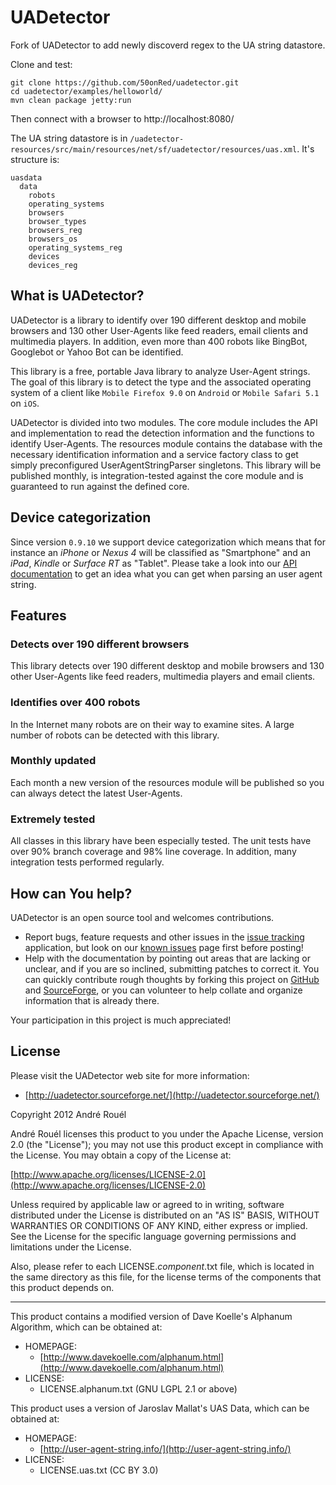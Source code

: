 UADetector
==========

Fork of UADetector to add newly discoverd regex to the UA string datastore.

Clone and test:
```
git clone https://github.com/50onRed/uadetector.git
cd uadetector/examples/helloworld/
mvn clean package jetty:run
```
Then connect with a browser to http://localhost:8080/

The UA string datastore is in `/uadetector-resources/src/main/resources/net/sf/uadetector/resources/uas.xml`.  It's structure is:
```
uasdata
  data
    robots
    operating_systems
    browsers
    browser_types
    browsers_reg
    browsers_os
    operating_systems_reg
    devices
    devices_reg
```

What is UADetector?
-----

UADetector is a library to identify over 190 different desktop and mobile
browsers and 130 other User-Agents like feed readers, email clients and
multimedia players. In addition, even more than 400 robots like BingBot,
Googlebot or Yahoo Bot can be identified.

This library is a free, portable Java library to analyze User-Agent strings.
The goal of this library is to detect the type and the associated operating
system of a client like `Mobile Firefox 9.0` on `Android` or `Mobile
Safari 5.1` on `iOS`.

UADetector is divided into two modules. The core module includes
the API and implementation to read the detection information and the functions
to identify User-Agents. The resources module contains the database with the
necessary identification information and a service factory class to get simply
preconfigured UserAgentStringParser singletons. This library will be published
monthly, is integration-tested against the core module and is guaranteed to run
against the defined core.


Device categorization
-----

Since version `0.9.10` we support device categorization which means that for
instance an *iPhone* or *Nexus 4* will be classified as "Smartphone" and an
*iPad*, *Kindle* or *Surface RT* as "Tablet". Please take a look into our
[API documentation](http://uadetector.sourceforge.net/modules/uadetector-core/apidocs/net/sf/uadetector/ReadableUserAgent.html)
to get an idea what you can get when parsing an user agent string.


Features
--------

### Detects over 190 different browsers

This library detects over 190 different desktop and mobile browsers and 130
other User-Agents like feed readers, multimedia players and email clients.

### Identifies over 400 robots

In the Internet many robots are on their way to examine sites. A large number
of robots can be detected with this library.

### Monthly updated

Each month a new version of the resources module will be published so you can
always detect the latest User-Agents.

### Extremely tested

All classes in this library have been especially tested. The unit tests have
over 90% branch coverage and 98% line coverage. In addition, many integration
tests performed regularly.


How can You help?
-----------------

UADetector is an open source tool and welcomes contributions.

* Report bugs, feature requests and other issues in the
  [issue tracking](https://github.com/before/uadetector/issues) application, but look
  on our [known issues](http://uadetector.sourceforge.net/known-issues.html)
  page first before posting!
* Help with the documentation by pointing out areas that are lacking or
  unclear, and if you are so inclined, submitting patches to correct it. You
  can quickly contribute rough thoughts by forking this project on
  [GitHub](https://github.com/before/uadetector) and
  [SourceForge](http://sourceforge.net/p/uadetector/code/?branch=ref%2Fmaster),
  or you can volunteer to help collate and organize information that is already
  there.

Your participation in this project is much appreciated!


License
-------

Please visit the UADetector web site for more information:

  * [http://uadetector.sourceforge.net/](http://uadetector.sourceforge.net/)

Copyright 2012 André Rouél

André Rouél licenses this product to you under the Apache License, version 2.0
(the "License"); you may not use this product except in compliance with the
License. You may obtain a copy of the License at:

   [http://www.apache.org/licenses/LICENSE-2.0](http://www.apache.org/licenses/LICENSE-2.0)

Unless required by applicable law or agreed to in writing, software distributed
under the License is distributed on an "AS IS" BASIS, WITHOUT WARRANTIES OR
CONDITIONS OF ANY KIND, either express or implied.  See the License for the
specific language governing permissions and limitations under the License.

Also, please refer to each LICENSE.*component*.txt file, which is located in
the same directory as this file, for the license terms of the components that
this product depends on.

-------------------------------------------------------------------------------
This product contains a modified version of Dave Koelle's Alphanum Algorithm,
which can be obtained at:

  * HOMEPAGE:
    * [http://www.davekoelle.com/alphanum.html](http://www.davekoelle.com/alphanum.html)
  * LICENSE:
    * LICENSE.alphanum.txt (GNU LGPL 2.1 or above)

This product uses a version of Jaroslav Mallat's UAS Data, which can be
obtained at:

  * HOMEPAGE:
    * [http://user-agent-string.info/](http://user-agent-string.info/)
  * LICENSE:
    * LICENSE.uas.txt (CC BY 3.0)
